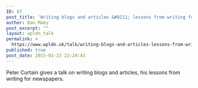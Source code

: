 ```yaml
---
ID: 67
post_title: 'Writing blogs and articles &#8211; lessons from writing for newspapers'
author: Dan Maby
post_excerpt: ""
layout: wpldn_talk
permalink: >
  https://www.wpldn.uk/talk/writing-blogs-and-articles-lessons-from-writing-for-newspapers
published: true
post_date: 2015-01-23 22:24:43
---
```

Peter Curtain gives a talk on writing blogs and articles, his lessons from writing for newspapers.